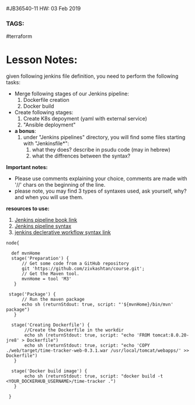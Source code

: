#JB36540-11 HW: 03 Feb 2019
### TAGS:
\#terraform 
# Lesson Notes:
given following jenkins file definition, you need to perform the following tasks:
* Merge following stages of our Jenkins pipeline: 
  1. Dockerfile creation
  2. Docker build
* Create following stages:
  1. Create K8s depoyment (yaml with external service)
  3. "Ansible deployment"
* **a bonus**:
  1. under "Jenkins pipelines" directory, you will find some files starting with "Jenkinsfile*":
      1. what they does? describe in psudu code (may in hebrew)
      2. what the diffrences between the syntax?
      
  
**Important notes:** 
* Please use comments explaining your choice, comments are made with '//' chars on the beginning of the line.
* please note, you may find 3 types of syntaxes used, ask yourself, why? and when you will use them.  

**resources to use:**
1. [Jenkins pipeline book link](https://jenkins.io/doc/book/pipeline/)
2. [Jenkins pipeline syntax](https://jenkins.io/doc/book/pipeline/syntax/)
3. [jenkins declerative workflow syntax link](https://jenkins.io/doc/pipeline/steps/workflow-basic-steps)


```
node{
  
  def mvnHome
  stage('Preparation') {
      // Get some code from a GitHub repository
      git 'https://github.com/zivkashtan/course.git';
      // Get the Maven tool.
      mvnHome = tool 'M3'
   }
  
 stage('Package') {
      // Run the maven package
      echo sh (returnStdout: true, script: "'${mvnHome}/bin/mvn' package")
   }
  
  stage('Creating Dockerfile') {
       //Create the Dockerfile in the workdir
       echo sh (returnStdout: true, script: "echo 'FROM tomcat:8.0.20-jre8' > Dockerfile")
       echo sh (returnStdout: true, script: "echo 'COPY ./web/target/time-tracker-web-0.3.1.war /usr/local/tomcat/webapps/' >> Dockerfile")
   }
  
  stage('Docker build image') {
       echo sh (returnStdout: true, script: "docker build -t <YOUR_DOCKERHUB_USERNAME>/time-tracker .")
   }
 
 }

```